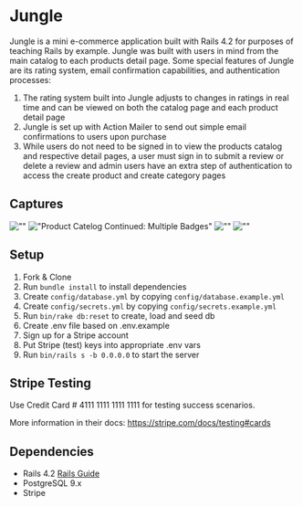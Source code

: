 # Jungle

Jungle is a mini e-commerce application built with Rails 4.2 for purposes of teaching Rails by example.
Jungle was built with users in mind from the main catalog to each products detail page.
Some special features of Jungle are its rating system, email confirmation capabilities, and authentication processes:
  1. The rating system built into Jungle adjusts to changes in ratings in real time and can be viewed on both the catalog page and each product detail page
  2. Jungle is set up with Action Mailer to send out simple email confirmations to users upon purchase
  3. While users do not need to be signed in to view the products catalog and respective detail pages, a user must sign in to submit a review or delete a review and admin users have an extra step of authentication to access the create product and create category pages

## Captures

![""]()
!["Product Catelog Continued: Multiple Badges"]()
![""]()
![""]()


## Setup

1. Fork & Clone
2. Run `bundle install` to install dependencies
3. Create `config/database.yml` by copying `config/database.example.yml`
4. Create `config/secrets.yml` by copying `config/secrets.example.yml`
5. Run `bin/rake db:reset` to create, load and seed db
6. Create .env file based on .env.example
7. Sign up for a Stripe account
8. Put Stripe (test) keys into appropriate .env vars
9. Run `bin/rails s -b 0.0.0.0` to start the server

## Stripe Testing

Use Credit Card # 4111 1111 1111 1111 for testing success scenarios.

More information in their docs: <https://stripe.com/docs/testing#cards>

## Dependencies

* Rails 4.2 [Rails Guide](http://guides.rubyonrails.org/v4.2/)
* PostgreSQL 9.x
* Stripe
